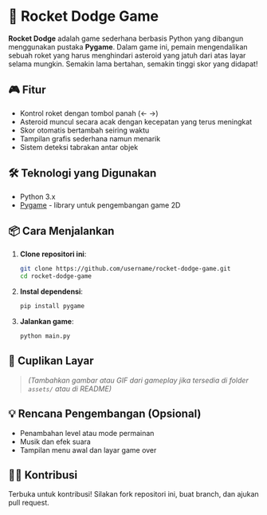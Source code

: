 # 🚀 Rocket Dodge Game

**Rocket Dodge** adalah game sederhana berbasis Python yang dibangun menggunakan pustaka **Pygame**. Dalam game ini, pemain mengendalikan sebuah roket yang harus menghindari asteroid yang jatuh dari atas layar selama mungkin. Semakin lama bertahan, semakin tinggi skor yang didapat!

## 🎮 Fitur

* Kontrol roket dengan tombol panah (← →)
* Asteroid muncul secara acak dengan kecepatan yang terus meningkat
* Skor otomatis bertambah seiring waktu
* Tampilan grafis sederhana namun menarik
* Sistem deteksi tabrakan antar objek

## 🛠️ Teknologi yang Digunakan

* Python 3.x
* [Pygame](https://www.pygame.org/) - library untuk pengembangan game 2D

## 📦 Cara Menjalankan

1. **Clone repositori ini**:

   ```bash
   git clone https://github.com/username/rocket-dodge-game.git
   cd rocket-dodge-game
   ```

2. **Instal dependensi**:

   ```bash
   pip install pygame
   ```

3. **Jalankan game**:

   ```bash
   python main.py
   ```

## 📸 Cuplikan Layar

> *(Tambahkan gambar atau GIF dari gameplay jika tersedia di folder `assets/` atau di README)*

## 💡 Rencana Pengembangan (Opsional)

* Penambahan level atau mode permainan
* Musik dan efek suara
* Tampilan menu awal dan layar game over

## 🧑‍💻 Kontribusi

Terbuka untuk kontribusi! Silakan fork repositori ini, buat branch, dan ajukan pull request.
